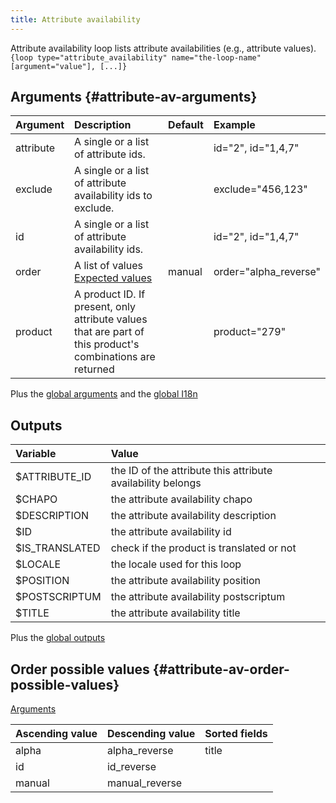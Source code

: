 ```yaml
---
title: Attribute availability
---
```


Attribute availability loop lists attribute availabilities (e.g., attribute values).  
`{loop type="attribute_availability" name="the-loop-name" [argument="value"], [...]}`

## Arguments {#attribute-av-arguments}

| Argument      | Description                                                                                               | Default | Example               |
| ------------- |:--------------------------------------------------------------------------------------------------------- | :------ | :-------------------- |
| attribute     | A single or a list of attribute ids.                                                                      |         | id="2", id="1,4,7"    |
| exclude       | A single or a list of attribute availability ids to exclude.                                              |         | exclude="456,123"     |
| id            | A single or a list of attribute availability ids.                                                         |         |  id="2", id="1,4,7"   |
| order         | A list of values <br/> [Expected values](#attribute-av-order-possible-values)                             | manual  | order="alpha_reverse" |
| product       | A product ID. If present, only attribute values that are part of this product's combinations are returned |         |  product="279"        |

Plus the [global arguments](./global_arguments) and the [global I18n](./global_arguments_I18n.md)

## Outputs

| Variable       | Value                                                       |
| :------------  | :---------------------------------------------------------- |
| $ATTRIBUTE_ID  | the ID of the attribute this attribute availability belongs |
| $CHAPO         | the attribute availability chapo                            |
| $DESCRIPTION   | the attribute availability description                      |
| $ID            | the attribute availability id                               |
| $IS_TRANSLATED | check if the product is translated or not                   |
| $LOCALE        | the locale used for this loop                               |
| $POSITION      | the attribute availability position                         |
| $POSTSCRIPTUM  | the attribute availability postscriptum                     |
| $TITLE         | the attribute availability title                            |

Plus the [global outputs](./global_outputs)

## Order possible values {#attribute-av-order-possible-values}

[Arguments](#attribute-av-arguments)

| Ascending value | Descending value  | Sorted fields |
|-----------------|-------------------|:--------------|
| alpha           | alpha_reverse     | title         |
| id              | id_reverse        |               |
| manual          | manual_reverse    |               |
